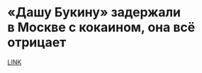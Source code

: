 # «Дашу Букину» задержали в Москве с кокаином, она всё отрицает



[LINK](https://varlamov.ru/3617429.html)